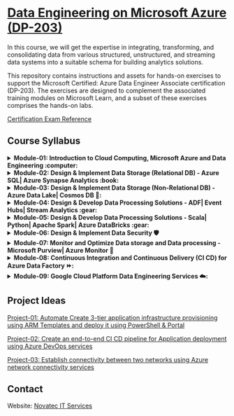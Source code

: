 # [Data Engineering on Microsoft Azure (DP-203)](https://learn.microsoft.com/en-us/certifications/exams/dp-203/)

In this course, we will get the expertise in integrating, transforming, and consolidating data from various structured, unstructured, and streaming data systems into a suitable schema for building analytics solutions.

This repository contains instructions and assets for hands-on exercises to support the Microsoft Certified: Azure Data Engineer Associate certification (DP-203). The exercises are designed to complement the associated training modules on Microsoft Learn, and a subset of these exercises comprises the hands-on labs.

[Certification Exam Reference](https://learn.microsoft.com/en-us/certifications/exams/dp-203/)

## Course Syllabus

<details>
 <summary> <b> Module-01: Introduction to Cloud Computing, Microsoft Azure and Data Engineering :computer: </b>  </summary>
  
 *  Introduction to Cloud Computing
 
 *  Microsoft Azure Overview | Organization Hierarchy | Web-services | Billing 
  
 *  Introduction to Data Engineering | Different Roles and Responsibilities | IaaS vs PaaS
  
 *  Introduction to Data Pipelines | Data Ingestion, Storage, Processing & Analysis | Explore & Visualize
 
 *  Understand *Relational* & *Non-relational* data storage with real world scenario
 
 *  Understand *High availability* and *Disaster Recovery* concepts
  
 *  Real-world use cases
  
 *  Case study
     
</details>

<details>
 <summary> <b> Module-02: Design & Implement Data Storage (Relational DB) - Azure SQL| Azure Synapse Analytics :book: </b>  </summary>
  
  *  What is Data? | Relational Database Primer | Case studies
  
  *  Explore various file formats
  
 *  Explore <b>*Azure SQL*</b> service
    - Azure SQL Overview
    - Internals of Database engine
    - Lab: Setting-up Azure SQL Instance
    - Lab: Setting-up SQL Server Management Studio
    - Database keys Primer: Primary Keys, Foreign Keys    
    - Lab: Performing various DDL, DML actions on Azure SQL Database
    - Azure SQL: Manage multiple Databases (HA) with Node pools 
    - Azure SQL: Security | In-transit and at rest
 *  Explore <b>*Azure Synapse Analytics*</b> service
    - What is Data Warehouse?
    - Azure Synapse analytics service overview | Architecture
    - Lab: Create Azure Synapse Analytics workspace
    - Azure Synapse Analytics: Compute options
    - Lab: Prepare data-sets and other pre-requisites
    - Lab: Working to external tables | SQL Pools | Loading data into the Pool
    - Designing a Data Warehouse
    - Lab: Building a Fact table | Dimention Table | Transfer data to SQL pool
    - Azure Synapse Analytics: Pricing
</details>
<details>
 <summary> <b> Module-03: Design & Implement Data Storage (Non-Relational DB) - Azure Data Lake| Cosmos DB 💽: </b>  </summary>
  
 *  Introduction to Non-relational Database | Case studies
 
 *  Explore <b>*Azure storage services*</b> 
    - Azure Blob
    - Azure Queue
    - Azure File Share
    - Azure Table
 
 *  Introduction to Data Lake | Azure Data Lake Storage Gen2 | Azure Blob Storage
 
 *  Explore <b>*Azure Cosmos DB*</b> | Features | Performance | Scaling | HA | Security
    - Understand Cosmos DB resource model
    - Lab: Create an Azure Cosmos DB account, database, container, and items from the Azure Portal/PowerShell/ARM Template
    - Understand Cosmos DB Modelling & Paritioning | Partition Keys
    - Lab: Demonstrate the use of Partition keys in Cosmos DB
    - Azure Synapse Link for Azure Cosmos DB
    - Azure Cosmos DB Analytical Store
 </details>
 <details>
    <summary> <b> Module-04: Design & Develop Data Processing Solutions - ADF| Event Hubs| Stream Analytics :gear: </b> </summary>
 
  *  Understand Extract, Transform and Load (ETL) | Data Pipeline
 
  *  Explore <b>*Azure Data Factory*</b> service
     - Introduction to Azure Data Factory
     - Lab: Create a Data Pipeline to move data from source to destination service
     - Lab: Create a Data Pipeline to covnvert .csv data to .parquet data
     - Lab: Use Azure Data Factory Ingest Copy action for data transfer
     - Working with Cache sink and Lookup concepts in ADF
     - Lab: Demonstrate how cache sink works | Data prep | Cache sink implementation
     - Self-hosted integration runtimes (Ex Pysical Machine/VM to Azure Synapse)
     - Lab: Demonstrate self-hosted integration runtimes for data transfer
     - Azure Data Factory: Schema Drift and Validation
  *  Explore <b>*Azure Event Hubs*</b> service
     - Batch Processing vs Real-time Processing vs Stream Processing
     - Introduction to Azure Event Hubs
     - Lab: Create a Namespace and an Azure Event Hub Instance into it
     - Lab: Sending and Receiving event from Azure Event Hub using custom application
  *  Explore <b>*Azure Stream Analytics*</b> service 
     - Introduction to Azure Stream Analytics
     - Lab: Working with Azure stream analytics job | Define | Execute
     - Lab: Enable diagnostics logs for Azure Data Lake
     - Lab: Reading the Azure Blob diagnostics
     - Running Azure Stream Analytics jobs
     - Debugging Azure Stream Analytics jobs
     - Integrate *Microsoft Power BI* with *Azure Stream Analytics jobs* for displaying as an output
     - Lab - Demonstrating some more Data Factory features | Mapping Data Flow | Copyin to sink | Storage event trigger
 </details> 
 <details>
    <summary> <b> Module-05: Design & Develop Data Processing Solutions - Scala| Python| Apache Spark| Azure DataBricks :gear: </b></summary>
 
  *  <b>*Scala Programming Primer*</b>
     -  Introduction to *Scala* programming language
     -  Scala programming constructs | Variables | Looping statements | Conditional statements | Functions
     -  Lab - Demonstrate various Scala programming constructs 

  *  <b>*Python Programming Primer*</b>
     - Introduction to Python Programming
     - Python programming constructs | Variables | Looping statements | Conditional statements | Functions
     - Demonstrate various Scala programming constructs 

  *   Working with [<b>*Jupyter Notebook*</b>](https://jupyter.org/)

  *   Working with Spark pools in Azure Synapse Analytics

  *   Lab: Working with Spark pools | Load Data | Grouping the results | Write data to Azure Synapse

  *   Explore <b>*Azure Databricks*</b>
      - Introduction to Databricks & Azure Databricks
      - Understand Azure Databricks concepts - Workspace | Runtime | Pricing (DBUs)|  Security | Scaling | Interfaces
      - Lab: Create Azure Databricks Workspace and Cluster
      - Lab: Create a new Notebook to read data from a .parquet file using spark
      - Lab: Create a new Notebook to read data from a .json file using spark
      - Lab: Demonstrate streaming data using Azure Databricks
      - Lab: Run Databricks jobs on a schedule or continuously - Scheduled trigger | Continuous trigger
      
 </details> 
 <details>
 <summary> <b> Module-06: Design & Implement Data Security 🛡️ </b>  </summary>
  
 *  Azure Data Lake Gen2 security
    - Access Keys
    - Shared Access Token (SAS)
    - Azure AD
    - Access Control Lists
 
 *  Lab: Granting access to Azure Data Lake using Azure AD as Identity provider
 
 *  Explore <b>*Azure Key Vault*</b>
 
 *  Understand concept of Azure Managed Identities and Application Objects
 
 *  Azure Data Factory: Data Encryption
 
 *  Azure Synapse: Data Encryption | Data Masking | Column & Row level security
 
 </details>
 <details>
 <summary> <b> Module-07: Monitor and Optimize Data storage and Data processing - Microsoft Purview| Azure Monitor 🥽 </b></summary>
  
 *  Explore [<b>*Microsoft Purview*</b>](https://www.microsoft.com/en-in/security/business/microsoft-purview)
    - Monitoring data pipelines and Azure Services - Azure Data Lake | Azure Data Factory
 
 *  Explore [<b>*Azure Monitor*</b>](https://learn.microsoft.com/en-us/azure/azure-monitor/) service
    - Alert rules
    - Activity Logs
    - Insights
 
 *  Monitoring & Logging: Azure Synapse workloads | Azure Stream Analytics | Azure Databricks
 
 *  Optimizing Azure Data Lake Gen2 storage cost: Access tiers & Lifecycle Policies
 
 *  Best practices for storing files in Data Lake 
   
 </details>
 <details>
    <summary> <b> Module-08: Continuous Integration and Continuous Delivery (CI CD) for Azure Data Factory ⏩:</b></summary>
  
 *  What is CI CD?
 
 *  Overview of Azure DevOps | Azure Repos | Azure Pipeline
 
 *  Lab: Azure Data Factory Environment Setup - Git Repos | Manual Build | Release Pipeline | Pre-post deployment tasks
 </details>
 <details>
    <summary> <b> Module-09: Google Cloud Platform Data Engineering Services ☁️:</b></summary>
  
 *  Google Cloud Platform Primer
 
 *  GCP Data Storage services
    - Binary Storage services - Cloud Storage
    - Database services - Cloud SQL, Cloud Spanner
    - Data Processing services - BigQuery, Dataflow and DataProc
    - Visualization - Looker, Data Studio
 </details>
  
## Project Ideas

[Project-01: Automate Create 3-tier application infrastructure provisioning using ARM Templates and deploy it using PowerShell & Portal]()
  
[Project-02: Create an end-to-end CI CD pipeline for Application deployment using Azure DevOps services]()
  
[Project-03: Establish connectivity between two networks using Azure network connectivity services]()

## Contact
Website: [Novatec IT Services](https://novatec.co.in/)
